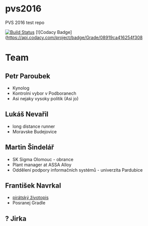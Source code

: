# pvs2016
PVS 2016 test repo

[![Build Status](https://travis-ci.org/jandoubek/pvs2016.png)](https://travis-ci.org/jandoubek/pvs2016)
[![Codacy Badge](https://api.codacy.com/project/badge/Grade/08919ca416254f308

# Team

## Petr Paroubek
* Kynolog
* Kontrolni vybor v Podboranech
* Asi nejaky vysoky politik (Asi jo)

## Lukáš Nevařil
* long distance runner
* Moravske Budejovice

## Martin Šindelář
* SK Sigma Olomouc - obrance
* Plant manager at ASSA Alloy
* Oddělení podpory informačních systémů - univerzita Pardubice

## František Navrkal
* [pirátský životopis](https://pirati.cz/lide/frantisek_navrkal)
* Posranej Gradle

## ? Jirka
